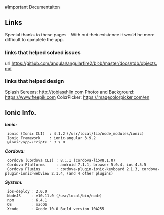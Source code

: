 #Important Documentaiton



## Links
Special thanks to these pages...  With out their existence it would be more difficult to cpmplete the app.
### links that helped solved issues
url:https://github.com/angular/angularfire2/blob/master/docs/rtdb/objects.md


### links that helped design 
Splash Sereens: http://tobiasahlin.com
Photos and Background: https://www.freepik.com
ColorPicker: https://imagecolorpicker.com/en






## Ionic Info.
_**Ionic:**_
  ```
   ionic (Ionic CLI)  : 4.1.2 (/usr/local/lib/node_modules/ionic)
   Ionic Framework    : ionic-angular 3.9.2
   @ionic/app-scripts : 3.2.0
  ```
_**Cordova:**_
  ```
   cordova (Cordova CLI) : 8.1.1 (cordova-lib@8.1.0)
   Cordova Platforms     : android 7.1.1, browser 5.0.4, ios 4.5.5
   Cordova Plugins       : cordova-plugin-ionic-keyboard 2.1.3, cordova-plugin-ionic-webview 2.1.4, (and 4 other plugins)
  ```
_**System:**_
  ```
   ios-deploy : 2.0.0
   NodeJS     : v10.11.0 (/usr/local/bin/node)
   npm        : 6.4.1
   OS         : macOS
   Xcode      : Xcode 10.0 Build version 10A255
 ```